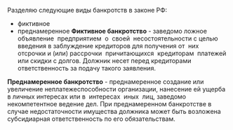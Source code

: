Разделяю следующие виды банкротств в законе РФ:
- фиктивное
- преднамеренное
**Фиктивное банкротство** - заведомо ложное объявление  предприятием  о  своей  несостоятельности с целью введения в заблуждение кредиторов для получения от  них  отсрочки и (или) рассрочки  причитающихся  кредиторам  платежей  или скидки с долгов. 
Должник несет перед кредиторами ответственность за подачу такого заявления. 

**Преднамеренное банкротство** - преднамеренное создание или  увеличение неплатежеспособности организации, нанесение ей ущерба в личных интересах или в  интересах  иных  лиц, заведомо некомпетентное ведение дел. При преднамеренном банкротстве в случае недостаточности имущества должника может быть возложена субсидиарная ответственность по его обязательствам.
